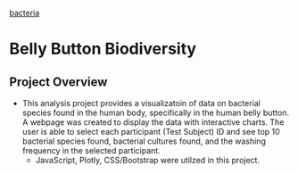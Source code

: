 [bacteria](static/images/bacteria.jfif)
# Belly Button Biodiversity
## Project Overview
- This analysis project provides a visualizatoin of data on bacterial species found in the human body, specifically in the human belly button. A webpage was created to display the data with interactive charts. The user is able to select each participant (Test Subject) ID and see top 10 bacterial species found, bacterial cultures found, and the washing frequency in the selected participant. 
    -  JavaScript, Plotly, CSS/Bootstrap were utilzed in this project.